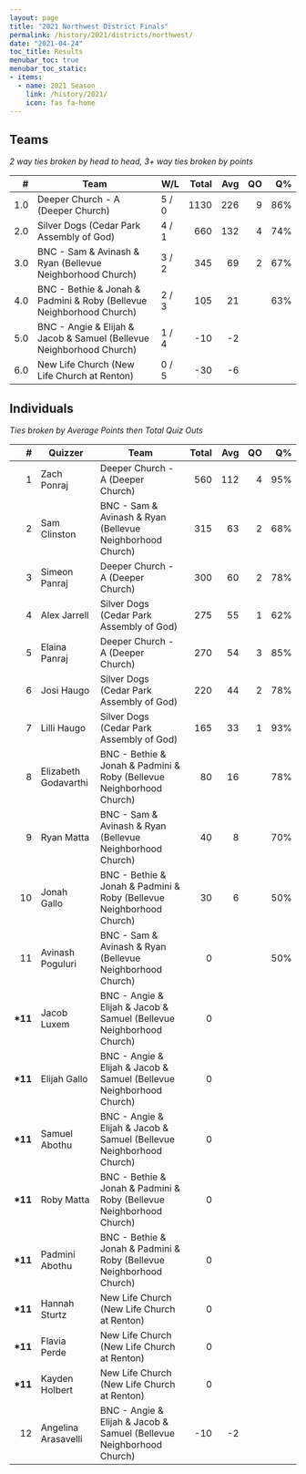 ```yaml
---
layout: page
title: "2021 Northwest District Finals"
permalink: /history/2021/districts/northwest/
date: "2021-04-24"
toc_title: Results
menubar_toc: true
menubar_toc_static:
- items:
  - name: 2021 Season
    link: /history/2021/
    icon: fas fa-home
---
```


## Teams

*2 way ties broken by head to head, 3+ way ties broken by points*

|    # | Team                                                                 | W/L   | Total |  Avg |   QO |   Q% |
| ---: | -------------------------------------------------------------------- | ----- | ----: | ---: | ---: | ---: |
|  1.0 | Deeper Church - A (Deeper Church)                                    | 5 / 0 |  1130 |  226 |    9 |  86% |
|  2.0 | Silver Dogs (Cedar Park Assembly of God)                             | 4 / 1 |   660 |  132 |    4 |  74% |
|  3.0 | BNC - Sam & Avinash & Ryan (Bellevue Neighborhood Church)            | 3 / 2 |   345 |   69 |    2 |  67% |
|  4.0 | BNC - Bethie & Jonah & Padmini & Roby (Bellevue Neighborhood Church) | 2 / 3 |   105 |   21 |      |  63% |
|  5.0 | BNC - Angie & Elijah & Jacob & Samuel (Bellevue Neighborhood Church) | 1 / 4 |   -10 |   -2 |      |      |
|  6.0 | New Life Church (New Life Church at Renton)                          | 0 / 5 |   -30 |   -6 |      |      |

## Individuals

*Ties broken by Average Points then Total Quiz Outs*

|        # | Quizzer              | Team                                                                 | Total |  Avg |   QO |   Q% |
| -------: | -------------------- | -------------------------------------------------------------------- | ----: | ---: | ---: | ---: |
|        1 | Zach Ponraj          | Deeper Church - A (Deeper Church)                                    |   560 |  112 |    4 |  95% |
|        2 | Sam Clinston         | BNC - Sam & Avinash & Ryan (Bellevue Neighborhood Church)            |   315 |   63 |    2 |  68% |
|        3 | Simeon Panraj        | Deeper Church - A (Deeper Church)                                    |   300 |   60 |    2 |  78% |
|        4 | Alex Jarrell         | Silver Dogs (Cedar Park Assembly of God)                             |   275 |   55 |    1 |  62% |
|        5 | Elaina Panraj        | Deeper Church - A (Deeper Church)                                    |   270 |   54 |    3 |  85% |
|        6 | Josi Haugo           | Silver Dogs (Cedar Park Assembly of God)                             |   220 |   44 |    2 |  78% |
|        7 | Lilli Haugo          | Silver Dogs (Cedar Park Assembly of God)                             |   165 |   33 |    1 |  93% |
|        8 | Elizabeth Godavarthi | BNC - Bethie & Jonah & Padmini & Roby (Bellevue Neighborhood Church) |    80 |   16 |      |  78% |
|        9 | Ryan Matta           | BNC - Sam & Avinash & Ryan (Bellevue Neighborhood Church)            |    40 |    8 |      |  70% |
|       10 | Jonah Gallo          | BNC - Bethie & Jonah & Padmini & Roby (Bellevue Neighborhood Church) |    30 |    6 |      |  50% |
|       11 | Avinash Poguluri     | BNC - Sam & Avinash & Ryan (Bellevue Neighborhood Church)            |     0 |      |      |  50% |
| **\*11** | Jacob Luxem          | BNC - Angie & Elijah & Jacob & Samuel (Bellevue Neighborhood Church) |     0 |      |      |      |
| **\*11** | Elijah Gallo         | BNC - Angie & Elijah & Jacob & Samuel (Bellevue Neighborhood Church) |     0 |      |      |      |
| **\*11** | Samuel Abothu        | BNC - Angie & Elijah & Jacob & Samuel (Bellevue Neighborhood Church) |     0 |      |      |      |
| **\*11** | Roby Matta           | BNC - Bethie & Jonah & Padmini & Roby (Bellevue Neighborhood Church) |     0 |      |      |      |
| **\*11** | Padmini Abothu       | BNC - Bethie & Jonah & Padmini & Roby (Bellevue Neighborhood Church) |     0 |      |      |      |
| **\*11** | Hannah Sturtz        | New Life Church (New Life Church at Renton)                          |     0 |      |      |      |
| **\*11** | Flavia Perde         | New Life Church (New Life Church at Renton)                          |     0 |      |      |      |
| **\*11** | Kayden Holbert       | New Life Church (New Life Church at Renton)                          |     0 |      |      |      |
|       12 | Angelina Arasavelli  | BNC - Angie & Elijah & Jacob & Samuel (Bellevue Neighborhood Church) |   -10 |   -2 |      |      |
